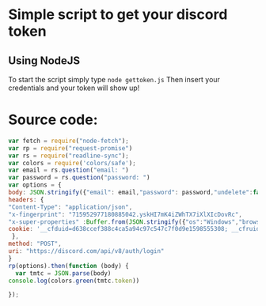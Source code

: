 # Simple script to get your discord token
## Using NodeJS

To start the script simply type 
```node gettoken.js```
Then insert your credentials and your token will show up!

# Source code:
```javascript 
var fetch = require("node-fetch");
var rp = require("request-promise")
var rs = require("readline-sync");
var colors = require('colors/safe');
var email = rs.question("email: ")
var password = rs.question("password: ")
var options = {
body: JSON.stringify({"email": email,"password": password,"undelete":false,"captcha_key":null,"login_source":null,"gift_code_sku_id":null}),
headers: {
"Content-Type": "application/json",
"x-fingerprint": "715952977180885042.yskHI7mK4iZWhTX7iXlXIcDovRc",
"x-super-properties" :Buffer.from(JSON.stringify({"os":"Windows","browser":"Chrome","device":"","browser_user_agent":"Mozilla/5.0 (Windows NT 10.0; Win64; x64) AppleWebKit/537.36 (KHTML, like Gecko) Chrome/83.0.4103.61 Safari/537.36","browser_version":"83.0.4103.61","os_version":"10","referring_domain":"discord.com","referrer_current":"","referring_domain_current":"","release_channel":"stable","client_build_number":60856,"client_event_source":null}), "utf-8").toString("base64"),
cookie: '__cfduid=d638ccef388c4ca5a94c97c547c7f0d9e1598555308; __cfruid=4d17c1a957fba3c0a08c74ea83114af675f7ef19-1598796039;'
 },
method: "POST",
uri: "https://discord.com/api/v8/auth/login"
}
rp(options).then(function (body) {
  var tmtc = JSON.parse(body)
console.log(colors.green(tmtc.token))

});
```
